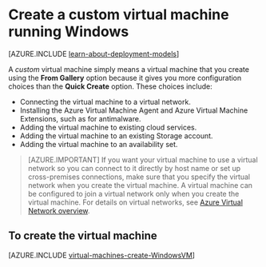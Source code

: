 <properties
	pageTitle="Create a custom Windows virtual machine | Windows Azure"
	description="Learn how to create a custom Windows virtual machine from the Azure Management Portal using the classic deployment model."
	services="virtual-machines"
	documentationCenter=""
	authors="cynthn"
	manager="timlt"
	editor="tysonn"
	tags="azure-service-management"/>

<tags
	ms.service="virtual-machines"
	ms.date="01/15/2016"
	wacn.date=""/>

	
# Create a custom virtual machine running Windows


[AZURE.INCLUDE [learn-about-deployment-models](../includes/learn-about-deployment-models-classic-include.md)] 

A *custom* virtual machine simply means a virtual machine that you create using the **From Gallery** option because it gives you more configuration choices than the **Quick Create** option. These choices include:

- Connecting the virtual machine to a virtual network.
- Installing the Azure Virtual Machine Agent and Azure Virtual Machine Extensions, such as for antimalware.
- Adding the virtual machine to existing cloud services.
- Adding the virtual machine to an existing Storage account.
- Adding the virtual machine to an availability set.

> [AZURE.IMPORTANT] If you want your virtual machine to use a virtual network so you can connect to it directly by host name or set up cross-premises connections, make sure that you specify the virtual network when you create the virtual machine. A virtual machine can be configured to join a virtual network only when you create the virtual machine. For details on virtual networks, see [Azure Virtual Network overview](/documentation/articles/virtual-networks-overview).


## To create the virtual machine


[AZURE.INCLUDE [virtual-machines-create-WindowsVM](../includes/virtual-machines-create-windowsvm.md)]
